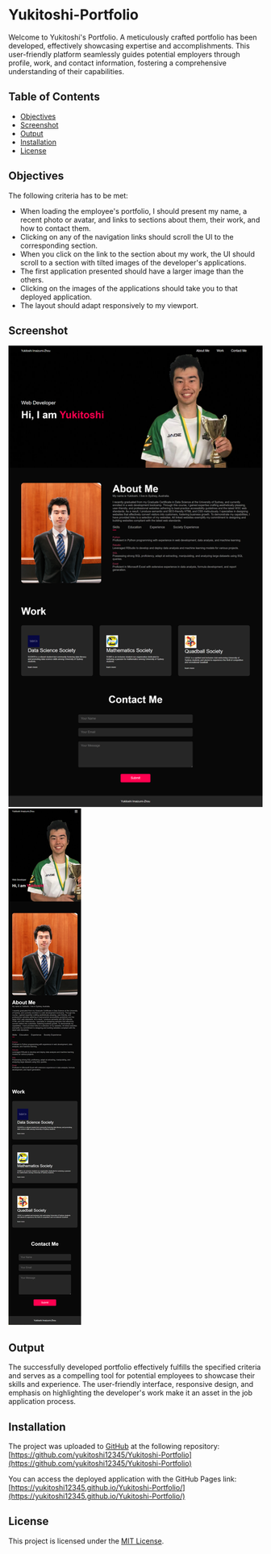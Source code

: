 # Yukitoshi-Portfolio
Welcome to Yukitoshi's Portfolio. A meticulously crafted portfolio has been developed, effectively showcasing expertise and accomplishments. This user-friendly platform seamlessly guides potential employers through profile, work, and contact information, fostering a comprehensive understanding of their capabilities.

## Table of Contents

- [Objectives](#objectives)
- [Screenshot](#screenshot)
- [Output](#output)
- [Installation](#installation)
- [License](#license)

## Objectives
The following criteria has to be met:

- When loading the employee's portfolio, I should present my name, a recent photo or avatar, and links to sections about them, their work, and how to contact them.
- Clicking on any of the navigation links should scroll the UI to the corresponding section.
- When you click on the link to the section about my work, the UI should scroll to a section with tilted images of the developer's applications. 
- The first application presented should have a larger image than the others.
- Clicking on the images of the applications should take you to that deployed application.
- The layout should adapt responsively to my viewport.

## Screenshot
![](./image/Desktop-Version.png)
![](./image/Mobile-Version.png)

## Output
The successfully developed portfolio effectively fulfills the specified criteria and serves as a compelling tool for potential employees to showcase their skills and experience. The user-friendly interface, responsive design, and emphasis on highlighting the developer's work make it an asset in the job application process.

## Installation
The project was uploaded to [GitHub](https://github.com/) at the following repository:
[https://github.com/yukitoshi12345/Yukitoshi-Portfolio](https://github.com/yukitoshi12345/Yukitoshi-Portfolio)

You can access the deployed application with the GitHub Pages link:
[https://yukitoshi12345.github.io/Yukitoshi-Portfolio/](https://yukitoshi12345.github.io/Yukitoshi-Portfolio/)

## License
This project is licensed under the [MIT License](https://github.com/Yukitoshi12345/Yukitoshi-Portfolio/blob/main/LICENSE).

